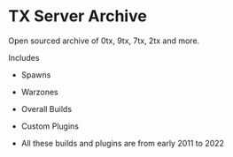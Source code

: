 # TX Server Archive
Open sourced archive of 0tx, 9tx, 7tx, 2tx and more.

Includes
- Spawns
- Warzones
- Overall Builds
- Custom Plugins

- All these builds and plugins are from early 2011 to 2022
